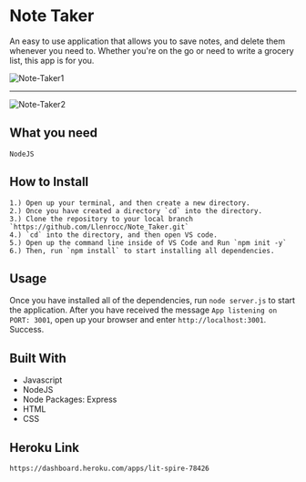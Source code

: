 # Note Taker

An easy to use application that allows you to save notes, and delete them whenever you need to. 
Whether you're on the go or need to write a grocery list, this app is for you.

![Note-Taker1](https://user-images.githubusercontent.com/62081345/96357256-b0762080-10c7-11eb-81cc-31540e7564b8.gif)
***
![Note-Taker2](https://user-images.githubusercontent.com/62081345/96357262-bf5cd300-10c7-11eb-960f-4bb01ecf13b2.gif)

## What you need

`NodeJS`

## How to Install
```
1.) Open up your terminal, and then create a new directory.
2.) Once you have created a directory `cd` into the directory.
3.) Clone the repository to your local branch `https://github.com/Llenrocc/Note_Taker.git`
4.) `cd` into the directory, and then open VS code.
5.) Open up the command line inside of VS Code and Run `npm init -y`
6.) Then, run `npm install` to start installing all dependencies.
```

## Usage

Once you have installed all of the dependencies, run `node server.js` to start the application. 
After you have received the message `App listening on PORT: 3001`, open up your browser and enter
`http://localhost:3001`. Success. 

## Built With

* Javascript
* NodeJS
* Node Packages: Express
* HTML
* CSS 

## Heroku Link

`https://dashboard.heroku.com/apps/lit-spire-78426`